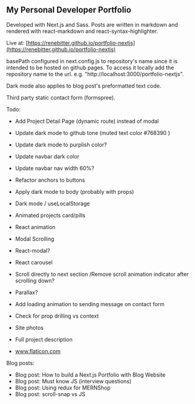 ## My Personal Developer Portfolio

Developed with Next.js and Sass. Posts are written in markdown and rendered with react-markdown and react-syntax-highlighter.

Live at: [https://renebitter.github.io/portfolio-nextjs](https://renebitter.github.io/portfolio-nextjs)

basePath configured in next.config.js to repository's name since it is intended to be hosted on github pages. To access it locally add the repository name to the url. e.g. "http://localhost:3000/portfolio-nextjs".

Dark mode also applies to blog post's preformatted text code.

Third party static contact form (formspree).

Todo:

- Add Project Detail Page (dynamic route) instead of modal

- Update dark mode to github tone (muted text color #768390 )
- Update dark mode to purplish color?
- Update navbar dark color
- Update navbar nav width 60%?
- Refactor anchors to buttons
- Apply dark mode to body (probably with props)
- Dark mode / useLocalStorage

- Animated projects card/pills
- React animation
- Modal Scrolling
- React-modal?
- React carousel
- Scroll directly to next section /Remove scroll animation indicator after scrolling down?
- Parallax?
- Add loading animation to sending message on contact form

- Check for prop drilling vs context
- Site photos
- Full project description

- www.flaticon.com

Blog posts:

- Blog post: How to build a Next.js Portfolio with Blog Website
- Blog post: Must know JS (interview questions)
- Blog post: Using redux for MERNShop
- Blog post: scroll-snap vs JS
